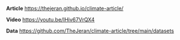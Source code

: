 **Article** https://thejeran.github.io/climate-article/

**Video** https://youtu.be/IHiv67VrQX4

**Data** https://github.com/TheJeran/climate-article/tree/main/datasets
